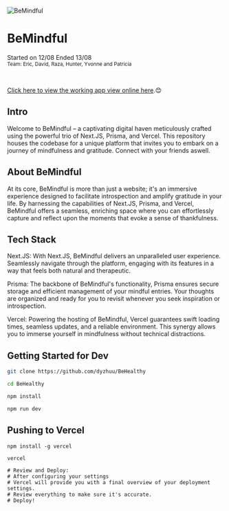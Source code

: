 ![BeMindful](https://github.com/dyzhuu/BeHealthy/assets/62681404/7a9687c4-a111-40fc-93ae-02a476b10330)

<p style="align:center;">
  <h1 style="align:center;">BeMindful</h1>
  Started on 12/08 Ended 13/08<br>
  <sub>Team: Eric, David, Raza, Hunter, Yvonne and Patricia</sub>
</p>
<br>

[Click here to view the working app view online here](https://behealthy-teal.vercel.app).😊

## Intro
Welcome to BeMindful – a captivating digital haven meticulously crafted using the powerful trio of Next.JS, Prisma, and Vercel. This repository houses the codebase for a unique platform that invites you to embark on a journey of mindfulness and gratitude. Connect with your friends aswell.

## About BeMindful
At its core, BeMindful is more than just a website; it's an immersive experience designed to facilitate introspection and amplify gratitude in your life. By harnessing the capabilities of Next.JS, Prisma, and Vercel, BeMindful offers a seamless, enriching space where you can effortlessly capture and reflect upon the moments that evoke a sense of thankfulness.

## Tech Stack
Next.JS: With Next.JS, BeMindful delivers an unparalleled user experience. Seamlessly navigate through the platform, engaging with its features in a way that feels both natural and therapeutic.

Prisma: The backbone of BeMindful's functionality, Prisma ensures secure storage and efficient management of your mindful entries. Your thoughts are organized and ready for you to revisit whenever you seek inspiration or introspection.

Vercel: Powering the hosting of BeMindful, Vercel guarantees swift loading times, seamless updates, and a reliable environment. This synergy allows you to immerse yourself in mindfulness without technical distractions.

## Getting Started for Dev
```bash
git clone https://github.com/dyzhuu/BeHealthy

cd BeHealthy

npm install 

npm run dev

```
## Pushing to Vercel
```
npm install -g vercel

vercel

# Review and Deploy:
# After configuring your settings
# Vercel will provide you with a final overview of your deployment settings.
# Review everything to make sure it's accurate.
# Deploy!
```
